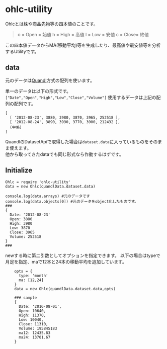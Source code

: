 # ohlc-utility

Ohlcとは株や商品先物等の四本値のことです。
> o = Open = 始値
> h = High = 高値
> l = Low  = 安値
> c = Close= 終値

この四本値データからMA(移動平均)等を生成したり、最高値や最安値等を分析するUtilityです。

## data
元のデータは[Quandl](https://www.quandl.com/docs/api)方式の配列を使います。

単一のデータは以下の形式です。
`["Date","Open","High","Low","Close","Volume"]`
使用するデータは上記の配列の配列です。  
```
[
  [ '2012-08-23', 3880, 3980, 3870, 3965, 252518 ],
  [ '2012-08-24', 3890, 3990, 3770, 3900, 212432 ],
  (中略)
]
```
QuandlのDatasetApiで取得した場合は`dataset.data`に入っているものをそのまま使えます。  
他から取ってきたdataでも同じ形式なら作動するはずです。
## Initialize
```
Ohlc = require 'ohlc-utility'
data = new Ohlc(quandlData.dataset.data)

console.log(data.arrays) #元のデータです
console.log(data.objects[0]) #元のデータをobject化したものです。
###
{
  Date: '2012-08-23'
  Open: 3880
  High: 3980
  Low: 3870
  Close: 3965
  Volume: 252518
}
###
```

newする時に第二引数としてオプションを指定できます。
以下の場合はtypeで月足を指定、maで12本と24本の移動平均を追加しています。
```
    opts = {
      type: 'month'
      ma: [12,24]
    }
    data = new Ohlc(quandlData.dataset.data,opts)

    ### sample
    {
      Date: '2016-08-01',
      Open: 10640,
      High: 11370,
      Low: 10040,
      Close: 11310,
      Volume: 195845183
      ma12: 12435.83
      ma24: 13701.67
    }

```
